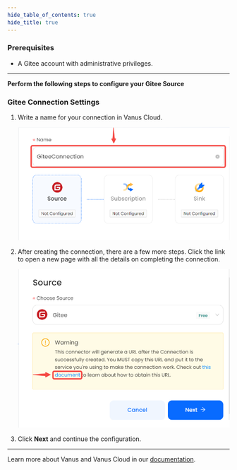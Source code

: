 ```yaml
--- 
hide_table_of_contents: true
hide_title: true
---
```


### Prerequisites

- A Gitee account with administrative privileges.

---

**Perform the following steps to configure your Gitee Source**

### Gitee Connection Settings

1. Write a name for your connection in Vanus Cloud.

   ![](images/1.png)
2. After creating the connection, there are a few more steps. Click the link to open a new page with all the details on completing the connection.

    ![](images/2.png)
3. Click **Next** and continue the configuration.

---

Learn more about Vanus and Vanus Cloud in our [documentation](https://docs.vanus.ai).
